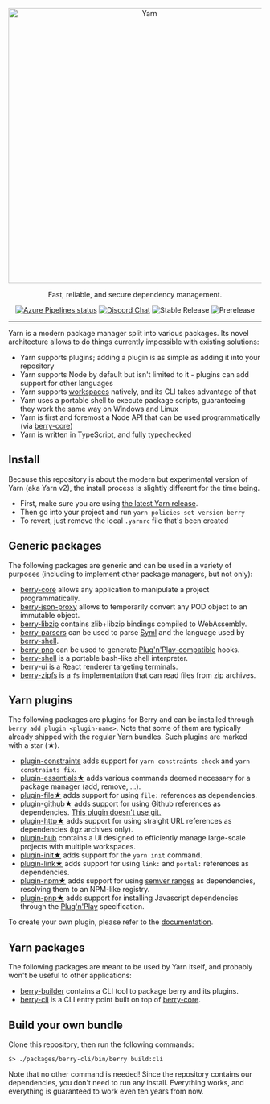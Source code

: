 <p align="center">
  <a href="https://yarnpkg.com/">
    <img alt="Yarn" src="https://github.com/yarnpkg/assets/blob/master/yarn-kitten-full.png?raw=true" width="546">
  </a>
</p>

<p align="center">
  Fast, reliable, and secure dependency management.
</p>

<p align="center">
  <a href="https://dev.azure.com/yarnpkg/yarn/_build"><img alt="Azure Pipelines status" src="https://dev.azure.com/yarnpkg/yarn/_apis/build/status/Yarn%20Acceptance%20Tests"></a>
  <a href="https://discord.gg/yarnpkg"><img alt="Discord Chat" src="https://img.shields.io/discord/226791405589233664.svg"></a>
  <img alt="Stable Release" src="https://img.shields.io/github/release/yarnpkg/yarn.svg?style=flat">
  <img alt="Prerelease" src="https://img.shields.io/github/release-pre/yarnpkg/yarn.svg?style=flat">
</p>

---

Yarn is a modern package manager split into various packages. Its novel architecture allows to do things currently impossible with existing solutions:

- Yarn supports plugins; adding a plugin is as simple as adding it into your repository
- Yarn supports Node by default but isn't limited to it - plugins can add support for other languages
- Yarn supports [workspaces]() natively, and its CLI takes advantage of that
- Yarn uses a portable shell to execute package scripts, guaranteeing they work the same way on Windows and Linux
- Yarn is first and foremost a Node API that can be used programmatically (via [berry-core](packages/berry-core))
- Yarn is written in TypeScript, and fully typechecked

## Install

Because this repository is about the modern but experimental version of Yarn (aka Yarn v2), the install process is slightly different for the time being.

- First, make sure you are using [the latest Yarn release](https://yarnpkg.com/en/docs/install).
- Then go into your project and run `yarn policies set-version berry`
- To revert, just remove the local `.yarnrc` file that's been created

## Generic packages

The following packages are generic and can be used in a variety of purposes (including to implement other package managers, but not only):

- [berry-core](packages/berry-core) allows any application to manipulate a project programmatically.
- [berry-json-proxy](packages/berry-json-proxy) allows to temporarily convert any POD object to an immutable object.
- [berry-libzip](packages/berry-libzip) contains zlib+libzip bindings compiled to WebAssembly.
- [berry-parsers](packages/berry-parsers) can be used to parse [Syml]() and the language used by [berry-shell](packages/berry-shell).
- [berry-pnp](packages/berry-pnp) can be used to generate [Plug'n'Play-compatible]() hooks.
- [berry-shell](packages/berry-shell) is a portable bash-like shell interpreter.
- [berry-ui](packages/berry-ui) is a React renderer targeting terminals.
- [berry-zipfs](packages/berry-zipfs) is a `fs` implementation that can read files from zip archives.

## Yarn plugins

The following packages are plugins for Berry and can be installed through `berry add plugin <plugin-name>`. Note that some of them are typically already shipped with the regular Yarn bundles. Such plugins are marked with a star (★).

- [plugin-constraints](packages/plugin-constraints) adds support for `yarn constraints check` and `yarn constraints fix`.
- [plugin-essentials★](packages/plugin-essentials) adds various commands deemed necessary for a package manager (add, remove, ...).
- [plugin-file★](packages/plugin-file) adds support for using `file:` references as dependencies.
- [plugin-github★](packages/plugin-github) adds support for using Github references as dependencies. [This plugin doesn't use git.](https://stackoverflow.com/a/13636954/880703)
- [plugin-http★](packages/plugin-http) adds support for using straight URL references as dependencies (tgz archives only).
- [plugin-hub](packages/plugin-hub) contains a UI designed to efficiently manage large-scale projects with multiple workspaces.
- [plugin-init★](packages/plugin-init) adds support for the `yarn init` command.
- [plugin-link★](packages/plugin-link) adds support for using `link:` and `portal:` references as dependencies.
- [plugin-npm★](packages/plugin-npm) adds support for using [semver ranges]() as dependencies, resolving them to an NPM-like registry.
- [plugin-pnp★](packages/plugin-pnp) adds support for installing Javascript dependencies through the [Plug'n'Play]() specification.

To create your own plugin, please refer to the [documentation]().

## Yarn packages

The following packages are meant to be used by Yarn itself, and probably won't be useful to other applications:

- [berry-builder](packages/berry-builder) contains a CLI tool to package berry and its plugins.
- [berry-cli](packages/berry-cli) is a CLI entry point built on top of [berry-core](packages/berry-core).

## Build your own bundle

Clone this repository, then run the following commands:

```
$> ./packages/berry-cli/bin/berry build:cli
```

Note that no other command is needed! Since the repository contains our dependencies, you don't need to run any install. Everything works, and everything is guaranteed to work even ten years from now.
